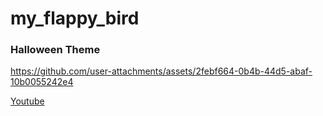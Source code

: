 # my_flappy_bird
 
### Halloween Theme



https://github.com/user-attachments/assets/2febf664-0b4b-44d5-abaf-10b0055242e4


[Youtube](https://www.youtube.com/watch?v=n_ga914Yxbc)




